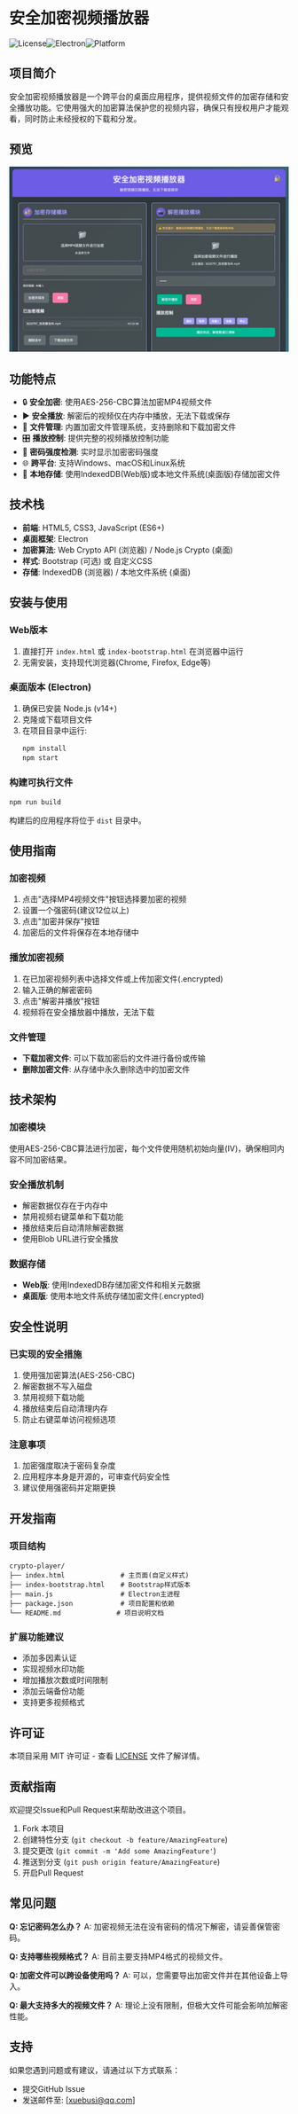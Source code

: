 # 安全加密视频播放器

![License](https://img.shields.io/badge/License-MIT-blue.svg)![Electron](https://img.shields.io/badge/Electron-22.0.0-green.svg)![Platform](https://img.shields.io/badge/Platform-Windows%20%7C%20macOS%20%7C%20Linux-lightgrey.svg)

## 项目简介

安全加密视频播放器是一个跨平台的桌面应用程序，提供视频文件的加密存储和安全播放功能。它使用强大的加密算法保护您的视频内容，确保只有授权用户才能观看，同时防止未经授权的下载和分发。

## 预览

![预览](preview.jpg)

## 功能特点

- 🔒 **安全加密**: 使用AES-256-CBC算法加密MP4视频文件
- ▶️ **安全播放**: 解密后的视频仅在内存中播放，无法下载或保存
- 📁 **文件管理**: 内置加密文件管理系统，支持删除和下载加密文件
- 🎛️ **播放控制**: 提供完整的视频播放控制功能
- 🔐 **密码强度检测**: 实时显示加密密码强度
- 🌐 **跨平台**: 支持Windows、macOS和Linux系统
- 💾 **本地存储**: 使用IndexedDB(Web版)或本地文件系统(桌面版)存储加密文件

## 技术栈

- **前端**: HTML5, CSS3, JavaScript (ES6+)
- **桌面框架**: Electron
- **加密算法**: Web Crypto API (浏览器) / Node.js Crypto (桌面)
- **样式**: Bootstrap (可选) 或 自定义CSS
- **存储**: IndexedDB (浏览器) / 本地文件系统 (桌面)

## 安装与使用

### Web版本

1. 直接打开 `index.html` 或 `index-bootstrap.html` 在浏览器中运行
2. 无需安装，支持现代浏览器(Chrome, Firefox, Edge等)

### 桌面版本 (Electron)

1. 确保已安装 Node.js (v14+)
2. 克隆或下载项目文件
3. 在项目目录中运行:
   ```bash
   npm install
   npm start
   ```

### 构建可执行文件

```bash
npm run build
```

构建后的应用程序将位于 `dist` 目录中。

## 使用指南

### 加密视频

1. 点击"选择MP4视频文件"按钮选择要加密的视频
2. 设置一个强密码(建议12位以上)
3. 点击"加密并保存"按钮
4. 加密后的文件将保存在本地存储中

### 播放加密视频

1. 在已加密视频列表中选择文件或上传加密文件(.encrypted)
2. 输入正确的解密密码
3. 点击"解密并播放"按钮
4. 视频将在安全播放器中播放，无法下载

### 文件管理

- **下载加密文件**: 可以下载加密后的文件进行备份或传输
- **删除加密文件**: 从存储中永久删除选中的加密文件

## 技术架构

### 加密模块
使用AES-256-CBC算法进行加密，每个文件使用随机初始向量(IV)，确保相同内容不同加密结果。

### 安全播放机制
- 解密数据仅存在于内存中
- 禁用视频右键菜单和下载功能
- 播放结束后自动清除解密数据
- 使用Blob URL进行安全播放

### 数据存储
- **Web版**: 使用IndexedDB存储加密文件和相关元数据
- **桌面版**: 使用本地文件系统存储加密文件(.encrypted)

## 安全性说明

### 已实现的安全措施
1. 使用强加密算法(AES-256-CBC)
2. 解密数据不写入磁盘
3. 禁用视频下载功能
4. 播放结束后自动清理内存
5. 防止右键菜单访问视频选项

### 注意事项
1. 加密强度取决于密码复杂度
2. 应用程序本身是开源的，可审查代码安全性
3. 建议使用强密码并定期更换

## 开发指南

### 项目结构
```
crypto-player/
├── index.html              # 主页面(自定义样式)
├── index-bootstrap.html    # Bootstrap样式版本
├── main.js                 # Electron主进程
├── package.json            # 项目配置和依赖
└── README.md              # 项目说明文档
```

### 扩展功能建议
- 添加多因素认证
- 实现视频水印功能
- 增加播放次数或时间限制
- 添加云端备份功能
- 支持更多视频格式

## 许可证

本项目采用 MIT 许可证 - 查看 [LICENSE](LICENSE) 文件了解详情。

## 贡献指南

欢迎提交Issue和Pull Request来帮助改进这个项目。

1. Fork 本项目
2. 创建特性分支 (`git checkout -b feature/AmazingFeature`)
3. 提交更改 (`git commit -m 'Add some AmazingFeature'`)
4. 推送到分支 (`git push origin feature/AmazingFeature`)
5. 开启Pull Request

## 常见问题

**Q: 忘记密码怎么办？**
A: 加密视频无法在没有密码的情况下解密，请妥善保管密码。

**Q: 支持哪些视频格式？**
A: 目前主要支持MP4格式的视频文件。

**Q: 加密文件可以跨设备使用吗？**
A: 可以，您需要导出加密文件并在其他设备上导入。

**Q: 最大支持多大的视频文件？**
A: 理论上没有限制，但极大文件可能会影响加解密性能。

## 支持

如果您遇到问题或有建议，请通过以下方式联系：
- 提交GitHub Issue
- 发送邮件至: [xuebusi@qq.com]
